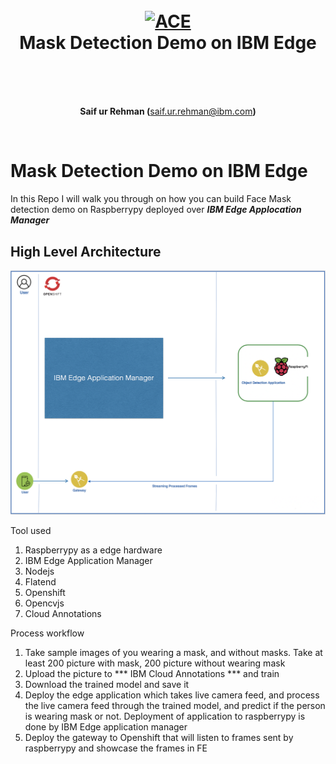 <h1 align="center">
  <br>
  <a href="https://github.com/SaifRehman/maskd.git"><img src="https://1.cms.s81c.com/sites/default/files/2020-04/edgeapplication600x340.jpg.jpeg" alt="ACE"></a>
  <br>
      Mask Detection Demo on IBM Edge
  <br>
  <br>
</h1>

<p align="center" style="margin-top: 50px; font-weight: bold;"><b>Saif ur Rehman</b> (<a href="mailto:saif.ur.rehman@ibm.com" style="font-weight: normal">saif.ur.rehman@ibm.com</a>)</p>
<div style="page-break-after: always; break-after: page;"></div>
<br>

# Mask Detection Demo on IBM Edge

In this Repo I will walk you through on how you can build Face Mask detection demo on Raspberrypy deployed over ***IBM Edge Applocation Manager***

## High Level Architecture 

![1](images/1.png)

Tool used 

1. Raspberrypy as a edge hardware
2. IBM Edge Application Manager
3. Nodejs
4. Flatend
5. Openshift
6. Opencvjs
7. Cloud Annotations

Process workflow

1. Take sample images of you wearing a mask, and without masks. Take at least 200 picture with mask, 200 picture without wearing mask
2. Upload the picture to *** IBM Cloud Annotations *** and train 
3. Download the trained model and save it 
4. Deploy the edge application which takes live camera feed, and process the live camera feed through the trained model, and predict if the person is wearing mask or not. Deployment of application to raspberrypy is done by IBM Edge application manager
5. Deploy the gateway to Openshift that will listen to frames sent by raspberrypy and showcase the frames in FE